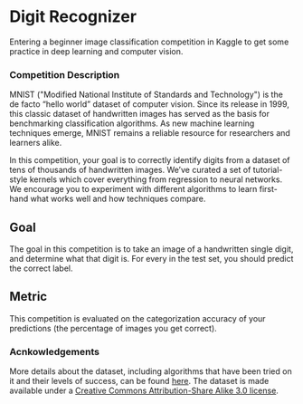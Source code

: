 # Digit Recognizer

Entering a beginner image classification competition in Kaggle to get some practice in deep learning and computer vision.

### Competition Description
MNIST ("Modified National Institute of Standards and Technology") is the de facto “hello world” dataset of computer vision. Since its release in 1999, this classic dataset of handwritten images has served as the basis for benchmarking classification algorithms. As new machine learning techniques emerge, MNIST remains a reliable resource for researchers and learners alike.

In this competition, your goal is to correctly identify digits from a dataset of tens of thousands of handwritten images. We’ve curated a set of tutorial-style kernels which cover everything from regression to neural networks. We encourage you to experiment with different algorithms to learn first-hand what works well and how techniques compare.

## Goal
The goal in this competition is to take an image of a handwritten single digit, and determine what that digit is.
For every in the test set, you should predict the correct label.

## Metric
This competition is evaluated on the categorization accuracy of your predictions (the percentage of images you get correct).

### Acnkowledgements
More details about the dataset, including algorithms that have been tried on it and their levels of success, can be found [here](http://yann.lecun.com/exdb/mnist/index.html). The dataset is made available under a [Creative Commons Attribution-Share Alike 3.0 license](https://creativecommons.org/licenses/by-sa/3.0/).